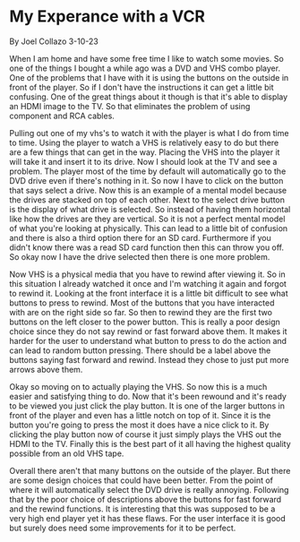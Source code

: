 # My Experance with a VCR

By Joel Collazo    3-10-23

When I am home and have some free time I like to watch some movies. So one of the things I bought a while ago was a DVD and VHS combo player. One of the problems that I have with it is using the buttons on the outside in front of the player. So if I don't have the instructions it can get a little bit confusing. One of the great things about it though is that it's able to display an HDMI image to the TV. So that eliminates the problem of using component and RCA cables.

Pulling out one of my vhs's to watch it with the player is what I do from time to time. Using the player to watch a VHS is relatively easy to do but there are a few things that can get in the way. Placing the VHS into the player it will take it and insert it to its drive. Now I should look at the TV and see a problem. The player most of the time by default will automatically go to the DVD drive even if there's nothing in it. So now I have to click on the button that says select a drive. Now this is an example of a mental model because the drives are stacked on top of each other. Next to the select drive button is the display of what drive is selected. So instead of having them horizontal like how the drives are they are vertical. So it is not a perfect mental model of what you're looking at physically. This can lead to a little bit of confusion and there is also a third option there for an SD card. Furthermore if you didn't know there was a read SD card function then this can throw you off. So okay now I have the drive selected then there is one more problem.

Now VHS is a physical media that you have to rewind after viewing it. So in this situation I already watched it once and I'm watching it again and forgot to rewind it. Looking at the front interface it is a little bit difficult to see what buttons to press to rewind. Most of the buttons that you have interacted with are on the right side so far. So then to rewind they are the first two buttons on the left closer to the power button. This is really a poor design choice since they do not say rewind or fast forward above them. It makes it harder for the user to understand what button to press to do the action and can lead to random button pressing. There should be a label above the buttons saying fast forward and rewind. Instead they chose to just put more arrows above them. 

Okay so moving on to actually playing the VHS. So now this is a much easier and satisfying thing to do. Now that it's been rewound and it's ready to be viewed you just click the play button. It is one of the larger buttons in front of the player and even has a little notch on top of it. Since it is the button you're going to press the most it does have a nice click to it. By clicking the play button now of course it just simply plays the VHS out the HDMI to the TV. Finally this is the best part of it all having the highest quality possible from an old VHS tape.

Overall there aren't that many buttons on the outside of the player. But there are some design choices that could have been better. From the point of where it will automatically select the DVD drive is really annoying. Following that by the poor choice of descriptions above the buttons for fast forward and the rewind functions. It is interesting that this was supposed to be a very high end player yet it has these flaws. For the user interface it is good but surely does need some improvements for it to be perfect.
